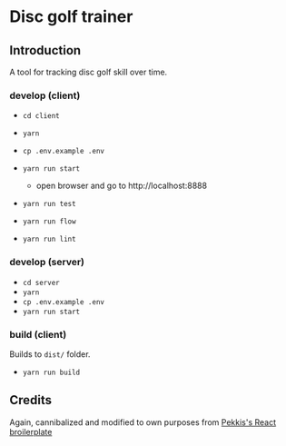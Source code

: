# Disc golf trainer

## Introduction

A tool for tracking disc golf skill over time.

### develop (client)

- `cd client`
- `yarn`
- `cp .env.example .env`
- `yarn run start`
  - open browser and go to http://localhost:8888

- `yarn run test`
- `yarn run flow`
- `yarn run lint`

### develop (server)

- `cd server`
- `yarn`
- `cp .env.example .env`
- `yarn run start`

### build (client)

Builds to `dist/` folder.

- `yarn run build`


## Credits

Again, cannibalized and modified to own purposes from [Pekkis's React broilerplate](https://github.com/pekkis/hardcore-react-training)

